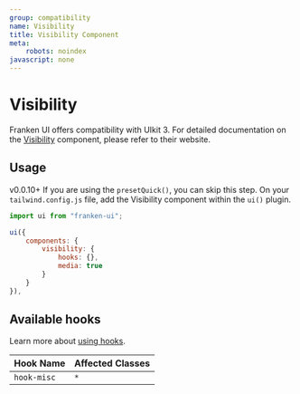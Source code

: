 ```yaml
---
group: compatibility
name: Visibility
title: Visibility Component
meta:
    robots: noindex
javascript: none
---
```


# Visibility

Franken UI offers compatibility with UIkit 3. For detailed documentation on the <a class="font-medium underline underline-offset-4" href="https://getuikit.com/docs/visibility" target="blank">Visibility</a> component, please refer to their website.

## Usage

<span class="uk-badge uk-badge-danger">v0.0.10+</span> If you are using the `presetQuick()`, you can skip this step. On your `tailwind.config.js` file, add the Visibility component within the `ui()` plugin.

```javascript
import ui from "franken-ui";

ui({
    components: {
        visibility: {
            hooks: {},
            media: true
        }
    }
}),
```

## Available hooks

Learn more about [using hooks](hooks.md).

| Hook Name   | Affected Classes |
|-------------|------------------|
| `hook-misc` | `*`              |
